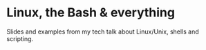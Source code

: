 # Linux, the Bash & everything

Slides and examples from my tech talk about Linux/Unix, shells and scripting.
